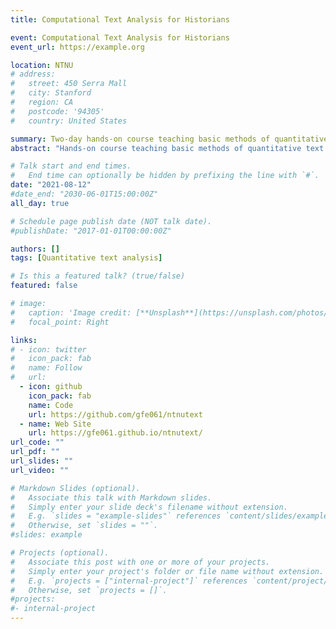 ```yaml
---
title: Computational Text Analysis for Historians

event: Computational Text Analysis for Historians
event_url: https://example.org

location: NTNU
# address:
#   street: 450 Serra Mall
#   city: Stanford
#   region: CA
#   postcode: '94305'
#   country: United States

summary: Two-day hands-on course teaching basic methods of quantitative text analysis and visualization in R.
abstract: "Hands-on course teaching basic methods of quantitative text analysis and visualization in R."

# Talk start and end times.
#   End time can optionally be hidden by prefixing the line with `#`.
date: "2021-08-12"
#date_end: "2030-06-01T15:00:00Z"
all_day: true

# Schedule page publish date (NOT talk date).
#publishDate: "2017-01-01T00:00:00Z"

authors: []
tags: [Quantitative text analysis]

# Is this a featured talk? (true/false)
featured: false

# image:
#   caption: 'Image credit: [**Unsplash**](https://unsplash.com/photos/bzdhc5b3Bxs)'
#   focal_point: Right

links:
# - icon: twitter
#   icon_pack: fab
#   name: Follow
#   url: 
  - icon: github
    icon_pack: fab
    name: Code
    url: https://github.com/gfe061/ntnutext
  - name: Web Site
    url: https://gfe061.github.io/ntnutext/
url_code: ""
url_pdf: ""
url_slides: ""
url_video: ""

# Markdown Slides (optional).
#   Associate this talk with Markdown slides.
#   Simply enter your slide deck's filename without extension.
#   E.g. `slides = "example-slides"` references `content/slides/example-slides.md`.
#   Otherwise, set `slides = ""`.
#slides: example

# Projects (optional).
#   Associate this post with one or more of your projects.
#   Simply enter your project's folder or file name without extension.
#   E.g. `projects = ["internal-project"]` references `content/project/deep-learning/index.md`.
#   Otherwise, set `projects = []`.
#projects:
#- internal-project
---
```


